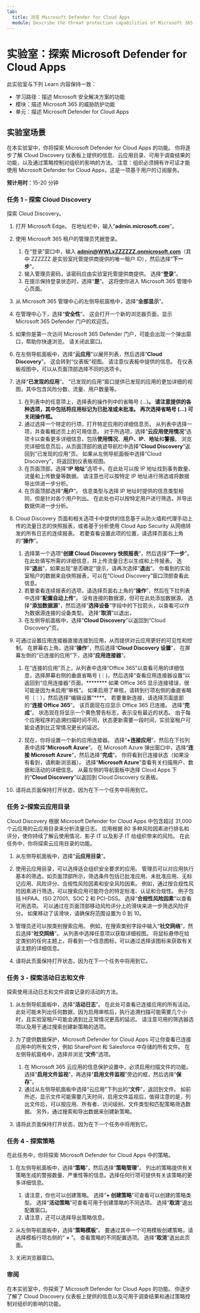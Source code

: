 ```yaml
---
lab:
  title: 浏览 Microsoft Defender for Cloud Apps
  module: Describe the threat protection capabilities of Microsoft 365
---
```


# 实验室：探索 Microsoft Defender for Cloud Apps

此实验室与下列 Learn 内容保持一致：

- 学习路径：描述 Microsoft 安全解决方案的功能
- 模块：描述 Microsoft 365 的威胁防护功能
- 单元：描述 Microsoft Defender for Cloud Apps

## 实验室场景

在本实验室中，你将探索 Microsoft Defender for Cloud Apps 的功能。  你将逐步了解 Cloud Discovery 仪表板上提供的信息、云应用目录、可用于调查结果的功能，以及通过策略控制对组织的影响的方法。 注意：组织必须拥有许可证才能使用 Microsoft Defender for Cloud Apps，这是一项基于用户的订阅服务。

**预计用时**：15-20 分钟

### 任务 1 - 探索 Cloud Discovery

探索 Cloud Discovery。

1. 打开 Microsoft Edge。 在地址栏中，输入“**admin.microsoft.com**”。

1. 使用 Microsoft 365 租户的管理员凭据登录。
    1. 在“登录”窗口中，输入 **admin@WWLxZZZZZZ.onmicrosoft.com**（其中 ZZZZZZ 是实验室托管提供商提供的唯一租户 ID），然后选择“**下一步**”。
    1. 输入管理员密码，该密码应由实验室托管提供商提供。 选择“**登录**”。
    1. 在提示保持登录状态时，选择“**是**”。 这将使你进入 Microsoft 365 管理中心页面。

1. 从 Microsoft 365 管理中心的左侧导航窗格中，选择“**全部显示**”。

1. 在管理中心下，选择“**安全性**”。  这会打开一个新的浏览器页面，显示 Microsoft 365 Defender 门户的欢迎页。  

1. 如果你是第一次访问 Microsoft 365 Defender 门户，可能会出现一个弹出窗口，帮助你快速浏览。  请关闭此窗口。

1. 在左侧导航面板中，选择“**云应用**”以展开列表，然后选择“**Cloud Discovery**”。 这会转到“仪表板”视图。  请注意仪表板中提供的信息。 在仪表板视图中，可以从页面顶部选择不同的选项卡。  

1. 选择“**已发现的应用**”。 “已发现的应用”窗口提供已发现的应用的更加详细的视图，其中包含风险分数、流量、用户数量等。
    1. 在列表中的任意项上，选择表的操作列中的省略号 (...)****。  请注意提供的各种选项，其中包括将应用标记为已批准或未批准。  再次选择省略号 (...) 可关闭操作框。****
    1. 通过选择一个特定的行项，打开特定应用的详细信息页。  从列表中选择一项，并查看概述页上的可用信息。  对于所选项，选择“**云应用使用情况**”选项卡以查看更多详细信息，包括**使用情况**、**用户、IP**、**地址**和**警报**。 浏览完详细信息页后，从页面顶部的痕迹导航栏中选择“**Cloud Discovery**”返回到“已发现的应用”页。  如果从左侧导航面板中选择“Cloud Discovery”，将返回到仪表板视图。
    1. 在页面顶部，选择“**IP 地址**”选项卡。在此处可以按 IP 地址找到事务数量、流量和上传数量等数据。  请注意也可以按特定 IP 地址进行筛选或将数据导出供进一步分析。
    1. 在页面顶部选择“**用户**”。  信息类型与选择 IP 地址时提供的信息类型相同，但是针对各个用户列出。  在此处也可以按特定用户进行筛选，并导出数据供进一步分析。

1. Cloud Discovery 页面和相关选项卡中提供的信息基于从防火墙和代理手动上传的流量日志的快照报表，或者基于分析使用 Cloud App Security 从网络转发的所有日志的连续报表。  若要查看设置此项的位置，请选择页面右上角的“**操作**”。
    1. 选择第一个选项“**创建 Cloud Discovery 快照报表**”，然后选择“**下一步**”。 在此处填写所需的详细信息，并上传流量日志以生成和上传报表。  选择“**退出**”，如果出现“是否确定”提示，请再次选择“**退出**”。  你看到的实验室租户的数据来自快照报表，可以在“Cloud Discovery”窗口顶部查看此信息。
    1. 若要查看连续报表的选项，请选择页面右上角的“**操作**”，然后在下拉列表中选择“**配置自动上传**”。  没有连接的数据源，但可在此处添加数据源。 选择“**添加数据源**”，然后选择“**选择设备**”字段中的下拉箭头，以查看可以作为数据源连接的设备类型。  选择“**取消**”以退出，
    1. 在左侧导航面板中，选择“**Cloud Discovery**”以返回到“Cloud Discovery”页。

1. 可通过设置应用连接器直接连接到应用，从而提供对云应用更好的可见性和控制。 在屏幕右上角，选择“**操作**”，然后选择“**Cloud Discovery 设置**”。  在屏幕左侧的“已连接的应用”下，选择“**应用连接器**”。  

    1. 在“连接的应用”页上，从列表中选择“Office 365”以查看可用的详细信息，选择屏幕右侧的垂直省略号 (⋮)，然后选择“查看应用连接器设置”以返回到“应用连接器”页面。******** 如果 Office 365 显示连接错误，很可能是因为未启用“审核”。  如果启用了审核，请转到行项右侧的垂直省略号（⋮），然后选择“编辑设置”****。  若要重新连接，请选择页面底部的“**连接 Office 365**”。 该页面现在应显示 Office 365 已连接。 选择“**完成**”。  状态现在将显示一个黄色警告标志，表示没有最近的状态。  由于每个应用程序的追溯扫描时间不同，状态更新需要一段时间，实验室租户可能会遇到比正常情况更长的延迟。

    1. 现在，你将设置一个新的应用连接器。 选择“**+连接应用**”，然后在下拉列表中选择“**Microsoft Azure**”。  在 Microsoft Azure 弹出窗口中，选择“**连接 Microsoft Azure**”，然后选择“**完成**”。  你将看到已连接状态（如果没有看到，请刷新浏览器）。 选择“**Microsoft Azure**”查看有关扫描用户、数据和活动的详细信息。  从最左侧的导航面板中选择 Cloud Apps 下的“**Cloud Discovery**”以返回到 Cloud Discovery 仪表板。

1. 请将此页面保持打开状态，因为在下一个任务中将用到它。

### 任务 2–探索云应用目录

Cloud Discovery 根据 Microsoft Defender for Cloud Apps 中包含超过 31,000 个云应用的云应用目录来分析流量日志。 应用根据 80 多种风险因素进行排名和评分，使你持续了解云使用情况、影子 IT 以及影子 IT 给组织带来的风险。  在此任务中，你将探索云应用目录的功能。

1. 从左侧导航面板中，选择“**云应用目录**”。

1. 使用云应用目录，可以选择适合组织安全要求的应用。 管理员可以对应用执行基本的筛选，如页面顶部所示，筛选条件包括已批准应用、未批准应用、无标记应用、风险评分、合规性风险因素和安全风险因素。  例如，通过按合规性风险因素进行筛选，可以搜索应用可能符合的特定标准、认证和合规性。 例子包括 HIPAA、ISO 27001、SOC 2 和 PCI-DSS。 选择“**合规性风险因素**”以查看可用选项。  可以通过在页面顶部移动风险评分上的滑块来进一步筛选风险评分。 如果移动了该滑块，请确保将范围设置为 0 到 10。

1. 管理员还可以按类别搜索应用。  例如，在搜索类别字段中输入“**社交网络**”，然后选择“**社交网络**”。  从列表中选择任意项以获取详细视图。  将鼠标悬停在给定类别的任何主题上，将看到一个信息图标，可以通过选择该图标来获取有关该主题的详细信息。

1. 请将此页面保持打开状态，因为在下一个任务中将用到它。

### 任务 3 - 探索活动日志和文件

探索使用活动日志和文件调查记录的活动的方法。

1. 从左侧导航面板中，选择“**活动日志**”。 在此处可查看已连接应用的所有活动。 此处可能未列出任何数据，因为启用审核后，执行追溯扫描可能需要几个小时，且实验室租户可能会遇到比正常情况更高的延迟。 请注意可用的筛选器选项以及用于通过搜索创建新策略的选项。

1. 为了提供数据保护，Microsoft Defender for Cloud Apps 可让你查看已连接应用中的所有文件，例如 SharePoint 和 Salesforce 中存储的所有文件。 在左侧导航窗格中，选择并浏览“**文件**”选项。
    1. 在 Microsoft 365 云应用的信息保护设置中，必须启用扫描文件的功能。  选择“**启用文件监视**”，再选择“**启用文件监视**”旁边的框，然后选择“**保存**”。  
    1. 通过从左侧导航面板中选择“云应用”下列出的“**文件**”，返回到文件。 如前所述，显示文件可能需要几天时间，启用文件监视后，值得注意的是，列出文件后，可以按应用、所有者、访问级别、文件类型和匹配策略筛选数据。 另外，通过搜索和导出数据来创建新策略。

1. 请将此页面保持打开状态，因为在下一个任务中将用到它。

### 任务 4 - 探索策略

在此任务中，你将探索 Microsoft Defender for Cloud Apps 中的策略。

1. 在左侧导航面板中，选择“**策略**”，然后选择“**策略管理**”。  列出的策略提供有关策略生成的警报数量、严重性等的信息。选择任何行项可提供有关该策略的更多详细信息。
    1. 请注意，你也可以创建策略。 选择“**+ 创建策略**”可查看可以创建的策略类型。  选择“**活动策略**”可查看可用于创建策略的不同选项。  选择“**取消**”退出配置窗口。
    1. 请注意，还可以选择导出策略信息。

1. 从左侧导航面板中，选择“**策略模板**”。 要通过其中一个可用模板创建策略，请选择模板行项右侧的“ **+** ”。  查看策略的不同配置选项。  选择“**取消**”退出此页面。

1. 关闭浏览器窗口。

### 审阅

在本实验室中，你探索了 Microsoft Defender for Cloud Apps 的功能。  你逐步了解了 Cloud Discovery 仪表板上提供的信息以及可用于调查结果和通过策略控制对组织的影响的功能。
